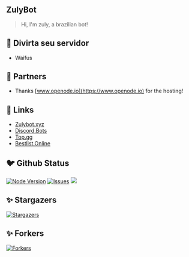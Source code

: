 ## ZulyBot
> Hi, I'm zuly, a brazilian bot!
## 🎉 Divirta seu servidor
- Waifus
## 🤝 Partners
- Thanks [www.openode.io](https://www.openode.io) for the hosting!
## 🔗 Links
- [Zulybot.xyz](https://zulybot.xyz/)
- [Discord.Bots](https://discord.bots.gg/bots/880173509077266483)
- [Top.gg](https://top.gg/bot/880173509077266483)
- [Bestlist.Online](https://bestlist.online/bots/880173509077266483)
## 🐦 Github Status
[![Node Version](https://img.shields.io/badge/Node.JS-43853D.svg?style=for-the-badge&logo=node.js&logoColor=white)](https://nodejs.org/en/download/) [![Issues](https://img.shields.io/github/issues/zulybot/zuly?style=for-the-badge&color=green)](https://github.com/zulybot/zuly/issues) [![](https://img.shields.io/github/issues-pr/zulybot/zuly?style=for-the-badge&color=green)](https://github.com/zulybot/zuly/pulls)

## ✨ Stargazers

[![Stargazers](https://reporoster.com/stars/zulybot/zuly)](https://github.com/zulybot/zuly/stargazers)

## ✨ Forkers

[![Forkers](https://reporoster.com/forks/zulybot/zuly)](https://github.com/zulybot/zuly/network/members)
